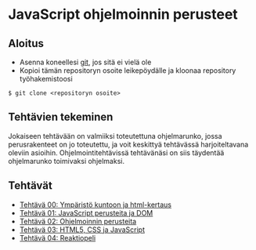 

# JavaScript ohjelmoinnin perusteet

## Aloitus
- Asenna koneellesi [git](https://git-scm.com/downloads), jos sitä ei vielä ole 
- Kopioi tämän repositoryn osoite leikepöydälle ja kloonaa repository työhakemistoosi
```shell
$ git clone <repositoryn osoite>
``` 

## Tehtävien tekeminen
Jokaiseen tehtävään on valmiiksi toteutettuna ohjelmarunko, jossa perusrakenteet on jo toteutettu, ja voit keskittyä tehtävässä harjoiteltavana oleviin asioihin. Ohjelmointitehtävissä tehtävänäsi on siis täydentää ohjelmarunko toimivaksi ohjelmaksi. 


## Tehtävät

- [Tehtävä 00: Ympäristö kuntoon ja html-kertaus](t00/README.md)
- [Tehtävä 01: JavaScript perusteita ja DOM](t01/README.md)
- [Tehtävä 02: Ohjelmoinnin perusteita](t02/README.md)
- [Tehtävä 03: HTML5, CSS ja JavaScript](t03/README.md)
- [Tehtävä 04: Reaktiopeli](t04/README.md)
